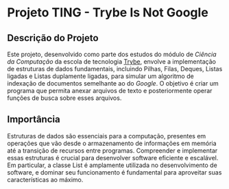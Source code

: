 # Projeto TING - Trybe Is Not Google

## Descrição do Projeto

Este projeto, desenvolvido como parte dos estudos do módulo de *Ciência da Computação* da escola de tecnologia [Trybe](https://www.betrybe.com/), envolve a implementação de estruturas de dados fundamentais, incluindo Pilhas, Filas, Deques, Listas ligadas e Listas duplamente ligadas, para simular um algoritmo de indexação de documentos semelhante ao do *Google*. O objetivo é criar um programa que permita anexar arquivos de texto e posteriormente operar funções de busca sobre esses arquivos.

## Importância

Estruturas de dados são essenciais para a computação, presentes em operações que vão desde o armazenamento de informações em memória até a transição de recursos entre programas. Compreender e implementar essas estruturas é crucial para desenvolver software eficiente e escalável. Em particular, a classe List é amplamente utilizada no desenvolvimento de software, e dominar seu funcionamento é fundamental para aproveitar suas características ao máximo.
